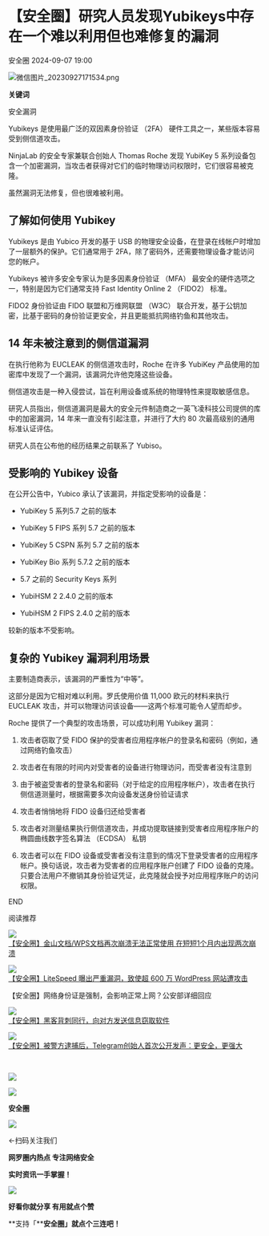 #  【安全圈】研究人员发现Yubikeys中存在一个难以利用但也难修复的漏洞   
 安全圈   2024-09-07 19:00  
  
![](https://mmbiz.qpic.cn/sz_mmbiz_png/aBHpjnrGylgOvEXHviaXu1fO2nLov9bZ055v7s8F6w1DD1I0bx2h3zaOx0Mibd5CngBwwj2nTeEbupw7xpBsx27Q/640?wx_fmt=png&from=appmsg "微信图片_20230927171534.png")  
  
  
**关键词**  
  
  
  
安全漏洞  
  
  
Yubikeys 是使用最广泛的双因素身份验证 （2FA） 硬件工具之一，某些版本容易受到侧信道攻击。  
  
NinjaLab 的安全专家兼联合创始人 Thomas Roche 发现 YubiKey 5 系列设备包含一个加密漏洞，当攻击者获得对它们的临时物理访问权限时，它们很容易被克隆。  
  
虽然漏洞无法修复，但也很难被利用。  
## 了解如何使用 Yubikey  
  
Yubikeys 是由 Yubico 开发的基于 USB 的物理安全设备，在登录在线帐户时增加了一层额外的保护。它们通常用于 2FA，除了密码外，还需要物理设备才能访问您的帐户。  
  
Yubikeys 被许多安全专家认为是多因素身份验证 （MFA） 最安全的硬件选项之一，特别是因为它们通常支持 Fast Identity Online 2 （FIDO2） 标准。  
  
FIDO2 身份验证由 FIDO 联盟和万维网联盟 （W3C） 联合开发，基于公钥加密，比基于密码的身份验证更安全，并且更能抵抗网络钓鱼和其他攻击。  
## 14 年未被注意到的侧信道漏洞  
  
在执行他称为 EUCLEAK 的侧信道攻击时，Roche 在许多 YubiKey 产品使用的加密库中发现了一个漏洞，该漏洞允许他克隆这些设备。  
  
侧信道攻击是一种入侵尝试，旨在利用设备或系统的物理特性来提取敏感信息。  
  
研究人员指出，侧信道漏洞是最大的安全元件制造商之一英飞凌科技公司提供的库中的加密漏洞，14 年来一直没有引起注意，并进行了大约 80 次最高级别的通用标准认证评估。  
  
研究人员在公布他的经历结果之前联系了 Yubiso。  
## 受影响的 Yubikey 设备  
  
在公开公告中，Yubico 承认了该漏洞，并指定受影响的设备是：  
- YubiKey 5 系列5.7 之前的版本  
  
- YubiKey 5 FIPS 系列 5.7 之前的版本  
  
- YubiKey 5 CSPN 系列 5.7 之前的版本  
  
- YubiKey Bio 系列 5.7.2 之前的版本  
  
- 5.7 之前的 Security Keys 系列  
  
- YubiHSM 2 2.4.0 之前的版本  
  
- YubiHSM 2 FIPS 2.4.0 之前的版本  
  
较新的版本不受影响。  
## 复杂的 Yubikey 漏洞利用场景  
  
主要制造商表示，该漏洞的严重性为“中等”。  
  
这部分是因为它相对难以利用。罗氏使用价值 11,000 欧元的材料来执行 EUCLEAK 攻击，并可以物理访问该设备——这两个标准可能令人望而却步。  
  
Roche 提供了一个典型的攻击场景，可以成功利用 Yubikey 漏洞：  
1. 攻击者窃取了受 FIDO 保护的受害者应用程序帐户的登录名和密码（例如，通过网络钓鱼攻击）  
  
1. 攻击者在有限的时间内对受害者的设备进行物理访问，而受害者没有注意到  
  
1. 由于被盗受害者的登录名和密码（对于给定的应用程序帐户），攻击者在执行侧信道测量时，根据需要多次向设备发送身份验证请求  
  
1. 攻击者悄悄地将 FIDO 设备归还给受害者  
  
1. 攻击者对测量结果执行侧信道攻击，并成功提取链接到受害者应用程序账户的椭圆曲线数字签名算法 （ECDSA） 私钥  
  
1. 攻击者可以在 FIDO 设备或受害者没有注意到的情况下登录受害者的应用程序帐户。换句话说，攻击者为受害者的应用程序账户创建了 FIDO 设备的克隆。只要合法用户不撤销其身份验证凭证，此克隆就会授予对应用程序账户的访问权限。  
  
  
  
END  
  
  
阅读推荐  
  
  
![](https://mmbiz.qpic.cn/sz_mmbiz_png/aBHpjnrGyliaz0aAPfSKT3CQcTKrPtCxqXbJamRHkE9mKriasvCEOJ07ydg7Umd9dAxOQDviaZSRfLGRh5EYtnzDA/640?wx_fmt=png "")  
[【安全圈】金山文档/WPS文档再次崩溃无法正常使用 在短短1个月内出现两次崩溃](http://mp.weixin.qq.com/s?__biz=MzIzMzE4NDU1OQ==&mid=2652064175&idx=1&sn=1505bd34b76111c51323710ffe4be17b&chksm=f36e65efc419ecf948d92f7d8b68f9887a354be236d08e99974691f48a86a35101bbf64cec7a&scene=21#wechat_redirect)  
  
  
  
![](https://mmbiz.qpic.cn/sz_mmbiz_jpg/aBHpjnrGyliaz0aAPfSKT3CQcTKrPtCxqldiaHOapkXapQJn5JTVy1zhXrv184q4sT1S0vy2tySkVupibHHVcEcXg/640?wx_fmt=jpeg "")  
[【安全圈】LiteSpeed 曝出严重漏洞，致使超 600 万 WordPress 网站遭攻击](http://mp.weixin.qq.com/s?__biz=MzIzMzE4NDU1OQ==&mid=2652064175&idx=2&sn=3f54fca5e0c49722e56e0d3e226be408&chksm=f36e65efc419ecf927842317d91613e7ac1e5b84ddc1ca57b670d4bf60ebfac80f95a068fc18&scene=21#wechat_redirect)  
  
  
【安全圈】网络身份证是强制，会影响正常上网？公安部详细回应  
  
  
  
  
![](https://mmbiz.qpic.cn/sz_mmbiz_jpg/aBHpjnrGyliaz0aAPfSKT3CQcTKrPtCxqKzURpYTic1eAo8eAuDEmMXeJE90lQNibZPiafo12ljibfLM3PBtvMbUyEg/640?wx_fmt=jpeg "")  
[【安全圈】黑客背刺同行，向对方发送信息窃取软件](http://mp.weixin.qq.com/s?__biz=MzIzMzE4NDU1OQ==&mid=2652064175&idx=3&sn=2d49306130a302f0793dc7e75949ba07&chksm=f36e65efc419ecf9398617670f784c5315357caccba465d5c7416103122a2bbe8c9aa5989866&scene=21#wechat_redirect)  
  
  
  
![](https://mmbiz.qpic.cn/sz_mmbiz_jpg/aBHpjnrGyliaz0aAPfSKT3CQcTKrPtCxqIe8hNDmDbprVdazmq3FdOGr8vPXw46oB6HKkEX1HAPeGZcvXYqOpqg/640?wx_fmt=jpeg "")  
[【安全圈】被警方逮捕后，Telegram创始人首次公开发声：更安全，更强大](http://mp.weixin.qq.com/s?__biz=MzIzMzE4NDU1OQ==&mid=2652064175&idx=4&sn=85aec69b16d8c398a97f5c096f282e77&chksm=f36e65efc419ecf9a827d0f895e4aedc4af0a87a08a0b686c42263d02477d04ded8127c11e2c&scene=21#wechat_redirect)  
  
         
  
  
  
  
  
![](https://mmbiz.qpic.cn/mmbiz_gif/aBHpjnrGylgeVsVlL5y1RPJfUdozNyCEft6M27yliapIdNjlcdMaZ4UR4XxnQprGlCg8NH2Hz5Oib5aPIOiaqUicDQ/640?wx_fmt=gif "")  
  
  
  
![](https://mmbiz.qpic.cn/mmbiz_png/aBHpjnrGylgeVsVlL5y1RPJfUdozNyCEDQIyPYpjfp0XDaaKjeaU6YdFae1iagIvFmFb4djeiahnUy2jBnxkMbaw/640?wx_fmt=png "")  
  
**安全圈**  
  
![](https://mmbiz.qpic.cn/mmbiz_gif/aBHpjnrGylgeVsVlL5y1RPJfUdozNyCEft6M27yliapIdNjlcdMaZ4UR4XxnQprGlCg8NH2Hz5Oib5aPIOiaqUicDQ/640?wx_fmt=gif "")  
  
  
←扫码关注我们  
  
**网罗圈内热点 专注网络安全**  
  
**实时资讯一手掌握！**  
  
  
![](https://mmbiz.qpic.cn/mmbiz_gif/aBHpjnrGylgeVsVlL5y1RPJfUdozNyCE3vpzhuku5s1qibibQjHnY68iciaIGB4zYw1Zbl05GQ3H4hadeLdBpQ9wEA/640?wx_fmt=gif "")  
  
**好看你就分享 有用就点个赞**  
  
**支持「****安全圈」就点个三连吧！**  
  
